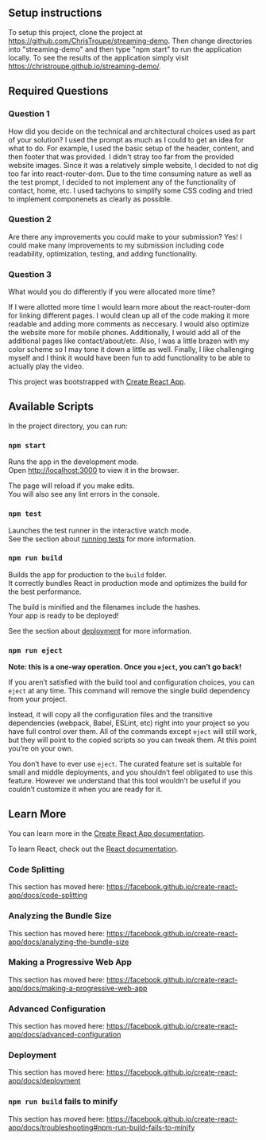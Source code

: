 ## Setup instructions
To setup this project, clone the project at https://github.com/ChrisTroupe/streaming-demo. Then change directories into "streaming-demo" and then type "npm start" to run the application locally. To see the results of the application simply visit https://christroupe.github.io/streaming-demo/.

## Required Questions
### Question 1
How did you decide on the technical and architectural choices used as part of your solution?
I used the prompt as much as I could to get an idea for what to do. For example, I used the basic setup of the header, content, and then footer that was provided. I didn't stray too far from the provided website images. Since it was a relatively simple website, I decided to not dig too far into react-router-dom. Due to the time consuming nature as well as the test prompt, I decided to not implement any of the functionality of contact, home, etc. I used tachyons to simplify some CSS coding and tried to implement componenets as clearly as possible. 

### Question 2
Are there any improvements you could make to your submission?
Yes! I could make many improvements to my submission including code readability, optimization, testing, and adding functionality. 

### Question 3
What would you do differently if you were allocated more time?

If I were allotted more time I would learn more about the react-router-dom for linking different pages. I would clean up all of the code making it more readable and adding more comments as neccesary. I would also optimize the website more for mobile phones. Additionally, I would add all of the additional pages like contact/about/etc. Also, I was a little brazen with my color scheme so I may tone it down a little as well. Finally, I like challenging myself and I think it would have been fun to add functionality to be able to actually play the video. 



This project was bootstrapped with [Create React App](https://github.com/facebook/create-react-app).

## Available Scripts

In the project directory, you can run:

### `npm start`

Runs the app in the development mode.<br />
Open [http://localhost:3000](http://localhost:3000) to view it in the browser.

The page will reload if you make edits.<br />
You will also see any lint errors in the console.

### `npm test`

Launches the test runner in the interactive watch mode.<br />
See the section about [running tests](https://facebook.github.io/create-react-app/docs/running-tests) for more information.

### `npm run build`

Builds the app for production to the `build` folder.<br />
It correctly bundles React in production mode and optimizes the build for the best performance.

The build is minified and the filenames include the hashes.<br />
Your app is ready to be deployed!

See the section about [deployment](https://facebook.github.io/create-react-app/docs/deployment) for more information.

### `npm run eject`

**Note: this is a one-way operation. Once you `eject`, you can’t go back!**

If you aren’t satisfied with the build tool and configuration choices, you can `eject` at any time. This command will remove the single build dependency from your project.

Instead, it will copy all the configuration files and the transitive dependencies (webpack, Babel, ESLint, etc) right into your project so you have full control over them. All of the commands except `eject` will still work, but they will point to the copied scripts so you can tweak them. At this point you’re on your own.

You don’t have to ever use `eject`. The curated feature set is suitable for small and middle deployments, and you shouldn’t feel obligated to use this feature. However we understand that this tool wouldn’t be useful if you couldn’t customize it when you are ready for it.

## Learn More

You can learn more in the [Create React App documentation](https://facebook.github.io/create-react-app/docs/getting-started).

To learn React, check out the [React documentation](https://reactjs.org/).

### Code Splitting

This section has moved here: https://facebook.github.io/create-react-app/docs/code-splitting

### Analyzing the Bundle Size

This section has moved here: https://facebook.github.io/create-react-app/docs/analyzing-the-bundle-size

### Making a Progressive Web App

This section has moved here: https://facebook.github.io/create-react-app/docs/making-a-progressive-web-app

### Advanced Configuration

This section has moved here: https://facebook.github.io/create-react-app/docs/advanced-configuration

### Deployment

This section has moved here: https://facebook.github.io/create-react-app/docs/deployment

### `npm run build` fails to minify

This section has moved here: https://facebook.github.io/create-react-app/docs/troubleshooting#npm-run-build-fails-to-minify
